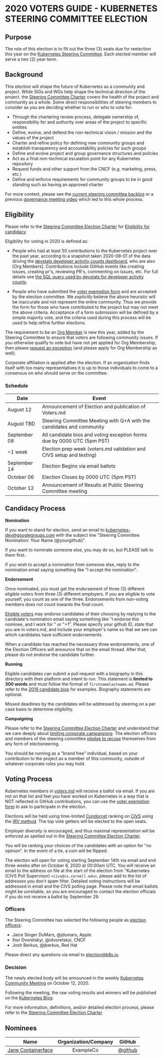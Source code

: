 # 2020 VOTERS GUIDE - KUBERNETES STEERING COMMITTEE ELECTION

## Purpose

The role of this election is to fill out the three (3) seats due for
reelection this year on the [Kubernetes Steering Committee]. Each elected
member will serve a two (2) year term.

## Background

This election will shape the future of Kubernetes as a community and project.
While SIGs and WGs help shape the technical direction of the project, the
[Steering Committee Charter] covers the health of the project and community
as a whole. Some direct responsibilities of steering members to consider as you are deciding
whether to run or who to vote for:

* Through the chartering review process, delegate ownership of, responsibility
  for and authority over areas of the project to specific entities
* Define, evolve, and defend the non-technical vision / mission and the values
  of the project
* Charter and refine policy for defining new community groups and establish transparency and accountability policies for such groups
* Define and evolve project and group governance
  structures and policies
* Act as a final non-technical escalation point for any Kubernetes repository
* Request funds and other support from the CNCF (e.g. marketing, press, etc.)
* Define and enforce requirements for community groups to be in good standing
  such as having an approved charter

For more context, please see the [current steering committee backlog] or a
previous [governance meeting video] which led to this whole process.

## Eligibility

Please refer to the [Steering Committee Election Charter] for [Eligibility for candidacy]

Eligibility for voting in 2020 is defined as:

* People who had at least 50 contributions to the Kubernetes project over
  the past year, according to a snapshot taken 2020-08-01 of the data driving the [devstats developer activity counts dashboard][devstats-dashboard], who are also [Org Members].
  Contributions include GitHub events like creating issues, creating pr's,
  reviewing PR's, commenting on issues, etc. For full details see
  [the SQL query used by devstats for developer activity counts][devstats-sql].

* People who have submitted the [voter exemption form] and are accepted by
  the election committee. We *explicitly* believe the above heuristic will be
  inaccurate and not represent the entire community. Thus we provide the form
  for those who have contributed to the project but may not meet the above
  criteria.  Acceptance of a form submission will be defined by a simple
  majority vote, and the criteria used during this process will be used to
  help refine further elections.

The requirement to be an [Org Member] is new this year, added by the Steering Committee to ensure that voters are following community issues.  If you otherwise qualify to vote but have not yet applied for Org Membership, then please [request an exception][voter exemption form] (and please apply for Org Membership as well).

Corporate affiliation is applied after the election. If an organization finds itself with too many representatives it is up to those individuals to come to a consensus on who should serve on the committee.

### Schedule

| Date         | Event                    |
| ------------ | ------------------------ |
| August 12    | Announcement of Election and publication of Voters.md |
| August TBD    | Steering Committee Meeting with Q+A with the candidates and community |
| September 08 | All candidate bios and voting exception forms due by 0000 UTC (5pm PST) |
| ~1 week      | Election prep week (voters.md validation and CIVS setup and testing)
| September 14 | Election Begins via email ballots |
| October 06   | Election Closes by 0000 UTC (5pm PST) |
| October 12   | Announcement of Results at Public Steering Committee meeting |

## Candidacy Process

**Nomination**

If you want to stand for election, send an email to kubernetes-dev@googlegroups.com
with the subject line "Steering Committee Nomination: Your Name (@yourgithub)".

If you want to nominate someone else, you may do so, but PLEASE talk to them
first.

If you wish to accept a nomination from someone else, reply to the nomination
email saying something like "I accept the nomination".

**Endorsement**

Once nominated, you must get the endorsement of three (3) different eligible
voters from three (3) different employers.  If you are eligible to vote
yourself, you count as one of the three. Endorsements from non-voting members does not count towards the final count.

[Eligible voters] may endorse candidates of their choosing by replying to the
candidate's nomination email saying something like "I endorse this nominee, and I work for <COMPANY>"
or "+1". Please specify your github ID, state that you are in voters.md, and include your employer's name so that we see can which candidates have sufficient endorsements.

When a candidate has reached the necessary three endorsements, one of the Election Officers will announce that on the email thread.  After that, please do not endorse the candidate further.

**Running**

Eligible candidates can submit a pull request with a biography in this
directory with their platform and intent to run. This statement is
**limited to 300 words** and must follow the format of `firstnamelastname.md`.
Please refer to the [2019 candidate bios] for examples. Biography statements are optional.

Missed deadlines by the candidates will be addressed by steering on a per case basis to determine eligibility.

**Campaigning**

Please refer to the [Steering Committee Election Charter] and understand
that we care deeply about [limiting corporate campaigning]. The election
officers and members of the steering committee [pledge to recuse] themselves
from any form of electioneering.

You should be running as a "brand free" individual, based on your contribution
to the project as a member of this community, outside of whatever corporate
roles you may hold.

## Voting Process

Kubernetes members in [voters.md] will receive a ballot via email. If you are
not on that list and feel you have worked on Kubernetes in a way that is NOT
reflected in GitHub contributions, you can use the [voter exemption form] to ask
to participate in the election.

Elections will be held using time-limited [Condorcet] ranking on [CIVS]
using the [IRV method]. The top vote getters will be elected to the open
seats.

Employer diversity is encouraged, and thus maximal representation will be
enforced as spelled out in the [Steering Committee Election Charter].

You will be ranking your choices of the candidates with an option for
"no opinion". In the event of a tie, a coin will be flipped.

The election will open for voting starting September 14th via email and
end three weeks after on October 6, 2020 at 00:00am UTC. You will receive an email
to the address on file at the start of the election from "Kubernetes (CIVS Poll
Supervisor) `<civs@cs.cornell.edu>`, please add to the list of addresses you don't spam filter. Detailed
voting instructions will be addressed in email and the CIVS polling page. Please
note that email ballots might be unreliable, so you are encouraged to contact
the election officials if you do not receive a ballot by September 29.

### Officers

The Steering Committee has selected the following people as [election officers]:
- Jaice Singer DuMars, @jdumars, Apple
- Ihor Dvoretskyi, @idvoretskyi, CNCF
- Josh Berkus, @jberkus, Red Hat

Please direct any questions via email to <election@k8s.io>.

### Decision

The newly elected body will be announced in the weekly [Kubernetes Community Meeting]
on October 12, 2020.

Following the meeting, the raw voting results and winners will be published on the
[Kubernetes Blog].

For more information, definitions, and/or detailed election process, please refer to
the [Steering Committee Election Charter]

## Nominees


|                    Name                    | Organization/Company |                        GitHub                        |
|:------------------------------------------:|:--------------------:|:----------------------------------------------------:|
| [Jane Containerface](./biotemplate.md)     |      ExampleCo       | [@github](https://github.com)                        |

[Kubernetes Steering Committee]: https://github.com/kubernetes/steering
[Steering Committee Charter]: https://github.com/kubernetes/steering/blob/master/charter.md
[current steering committee backlog]: https://github.com/kubernetes/steering/projects/1
[governance meeting video]: https://www.youtube.com/watch?v=ltRKXLl0RaE&list=PL69nYSiGNLP1pkHsbPjzAewvMgGUpkCnJ&index=23

[Steering Committee Election Charter]: https://git.k8s.io/steering/elections.md
[Eligibility for voting]: https://github.com/kubernetes/steering/blob/master/elections.md#eligibility-for-voting
[Eligibility for candidacy]: https://github.com/kubernetes/steering/blob/master/elections.md#eligibility-for-candidacy
[limiting corporate campaigning]: https://github.com/kubernetes/steering/blob/master/elections.md#limiting-corporate-campaigning
[pledge to recuse]: https://github.com/kubernetes/steering/blob/master/elections.md#steering-committee-and-election-officer-recusal

[Condorcet]: https://en.wikipedia.org/wiki/Condorcet_method
[CIVS]: http://civs.cs.cornell.edu/
[IRV method]: https://www.daneckam.com/?p=374

[2019 candidate bios]: https://github.com/kubernetes/community/tree/master/events/elections/2019
[election officers]: https://github.com/kubernetes/community/tree/master/events/elections#election-officers
[Kubernetes Community Meeting]: https://github.com/kubernetes/community/blob/master/events/community-meeting.md
[Kubernetes Blog]: https://kubernetes.io/blog/
[eligible voters]: https://github.com/kubernetes/community/blob/master/events/elections/2020/voters.md
[voter exemption form]: https://www.surveymonkey.com/r/k8s-sc-election-2020
[voters.md]: ./voters.md

[devstats-sql]: https://github.com/cncf/devstats/blob/master/metrics/shared/project_developer_stats.sql
[devstats-dashboard]: https://k8s.devstats.cncf.io/d/13/developer-activity-counts-by-repository-group?orgId=1&var-period_name=Last%20year&var-metric=contributions&var-repogroup_name=All
[Org Member]: https://github.com/kubernetes/community/blob/master/community-membership.md
